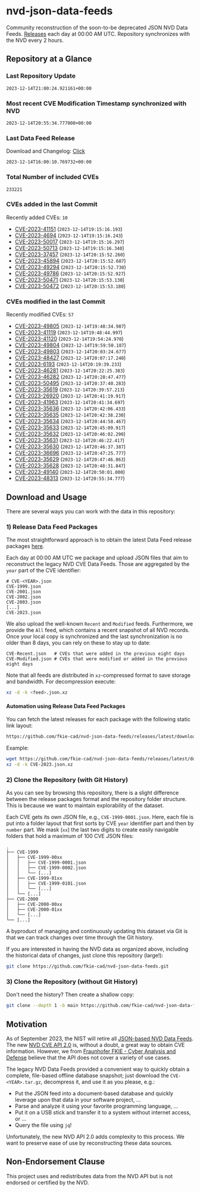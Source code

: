 # nvd-json-data-feeds

Community reconstruction of the soon-to-be deprecated JSON NVD Data Feeds. 
[Releases](https://github.com/fkie-cad/nvd-json-data-feeds/releases/latest) each day at 00:00 AM UTC.
Repository synchronizes with the NVD every 2 hours.

## Repository at a Glance

### Last Repository Update

```plain
2023-12-14T21:00:24.921161+00:00
```

### Most recent CVE Modification Timestamp synchronized with NVD

```plain
2023-12-14T20:55:34.777000+00:00
```

### Last Data Feed Release

Download and Changelog: [Click](https://github.com/fkie-cad/nvd-json-data-feeds/releases/latest)

```plain
2023-12-14T16:00:10.769732+00:00
```

### Total Number of included CVEs

```plain
233221
```

### CVEs added in the last Commit

Recently added CVEs: `10`

* [CVE-2023-41151](CVE-2023/CVE-2023-411xx/CVE-2023-41151.json) (`2023-12-14T19:15:16.193`)
* [CVE-2023-4694](CVE-2023/CVE-2023-46xx/CVE-2023-4694.json) (`2023-12-14T19:15:16.243`)
* [CVE-2023-50017](CVE-2023/CVE-2023-500xx/CVE-2023-50017.json) (`2023-12-14T19:15:16.297`)
* [CVE-2023-50713](CVE-2023/CVE-2023-507xx/CVE-2023-50713.json) (`2023-12-14T19:15:16.340`)
* [CVE-2023-37457](CVE-2023/CVE-2023-374xx/CVE-2023-37457.json) (`2023-12-14T20:15:52.260`)
* [CVE-2023-45894](CVE-2023/CVE-2023-458xx/CVE-2023-45894.json) (`2023-12-14T20:15:52.687`)
* [CVE-2023-49294](CVE-2023/CVE-2023-492xx/CVE-2023-49294.json) (`2023-12-14T20:15:52.730`)
* [CVE-2023-49786](CVE-2023/CVE-2023-497xx/CVE-2023-49786.json) (`2023-12-14T20:15:52.927`)
* [CVE-2023-50471](CVE-2023/CVE-2023-504xx/CVE-2023-50471.json) (`2023-12-14T20:15:53.130`)
* [CVE-2023-50472](CVE-2023/CVE-2023-504xx/CVE-2023-50472.json) (`2023-12-14T20:15:53.180`)


### CVEs modified in the last Commit

Recently modified CVEs: `57`

* [CVE-2023-49805](CVE-2023/CVE-2023-498xx/CVE-2023-49805.json) (`2023-12-14T19:48:34.987`)
* [CVE-2023-41119](CVE-2023/CVE-2023-411xx/CVE-2023-41119.json) (`2023-12-14T19:48:44.997`)
* [CVE-2023-41120](CVE-2023/CVE-2023-411xx/CVE-2023-41120.json) (`2023-12-14T19:54:24.970`)
* [CVE-2023-49804](CVE-2023/CVE-2023-498xx/CVE-2023-49804.json) (`2023-12-14T19:59:50.187`)
* [CVE-2023-49803](CVE-2023/CVE-2023-498xx/CVE-2023-49803.json) (`2023-12-14T20:03:24.677`)
* [CVE-2023-48427](CVE-2023/CVE-2023-484xx/CVE-2023-48427.json) (`2023-12-14T20:07:17.240`)
* [CVE-2023-6193](CVE-2023/CVE-2023-61xx/CVE-2023-6193.json) (`2023-12-14T20:19:39.233`)
* [CVE-2023-46281](CVE-2023/CVE-2023-462xx/CVE-2023-46281.json) (`2023-12-14T20:22:25.383`)
* [CVE-2023-46282](CVE-2023/CVE-2023-462xx/CVE-2023-46282.json) (`2023-12-14T20:28:47.477`)
* [CVE-2023-50495](CVE-2023/CVE-2023-504xx/CVE-2023-50495.json) (`2023-12-14T20:37:40.283`)
* [CVE-2023-35619](CVE-2023/CVE-2023-356xx/CVE-2023-35619.json) (`2023-12-14T20:39:57.213`)
* [CVE-2023-26920](CVE-2023/CVE-2023-269xx/CVE-2023-26920.json) (`2023-12-14T20:41:19.917`)
* [CVE-2023-41963](CVE-2023/CVE-2023-419xx/CVE-2023-41963.json) (`2023-12-14T20:41:34.697`)
* [CVE-2023-35636](CVE-2023/CVE-2023-356xx/CVE-2023-35636.json) (`2023-12-14T20:42:06.433`)
* [CVE-2023-35635](CVE-2023/CVE-2023-356xx/CVE-2023-35635.json) (`2023-12-14T20:42:38.230`)
* [CVE-2023-35634](CVE-2023/CVE-2023-356xx/CVE-2023-35634.json) (`2023-12-14T20:44:58.467`)
* [CVE-2023-35633](CVE-2023/CVE-2023-356xx/CVE-2023-35633.json) (`2023-12-14T20:45:09.917`)
* [CVE-2023-35632](CVE-2023/CVE-2023-356xx/CVE-2023-35632.json) (`2023-12-14T20:46:02.290`)
* [CVE-2023-35631](CVE-2023/CVE-2023-356xx/CVE-2023-35631.json) (`2023-12-14T20:46:22.417`)
* [CVE-2023-35630](CVE-2023/CVE-2023-356xx/CVE-2023-35630.json) (`2023-12-14T20:46:37.387`)
* [CVE-2023-36696](CVE-2023/CVE-2023-366xx/CVE-2023-36696.json) (`2023-12-14T20:47:25.777`)
* [CVE-2023-35629](CVE-2023/CVE-2023-356xx/CVE-2023-35629.json) (`2023-12-14T20:47:46.863`)
* [CVE-2023-35628](CVE-2023/CVE-2023-356xx/CVE-2023-35628.json) (`2023-12-14T20:48:31.847`)
* [CVE-2023-49140](CVE-2023/CVE-2023-491xx/CVE-2023-49140.json) (`2023-12-14T20:50:01.000`)
* [CVE-2023-48313](CVE-2023/CVE-2023-483xx/CVE-2023-48313.json) (`2023-12-14T20:55:34.777`)


## Download and Usage

There are several ways you can work with the data in this repository:

### 1) Release Data Feed Packages

The most straightforward approach is to obtain the latest Data Feed release packages [here](https://github.com/fkie-cad/nvd-json-data-feeds/releases/latest).

Each day at 00:00 AM UTC we package and upload JSON files that aim to reconstruct the legacy NVD CVE Data Feeds.
Those are aggregated by the `year` part of the CVE identifier:

```
# CVE-<YEAR>.json
CVE-1999.json
CVE-2001.json
CVE-2002.json
CVE-2003.json
[...]
CVE-2023.json
```

We also upload the well-known `Recent` and `Modified` feeds.
Furthermore, we provide the `All` feed, which contains a recent snapshot of all NVD records.
Once your local copy is synchronized and the last synchronization is no older than 8 days, you can rely on these to stay up to date:

```plain
CVE-Recent.json   # CVEs that were added in the previous eight days
CVE-Modified.json # CVEs that were modified or added in the previous eight days
```

Note that all feeds are distributed in `xz`-compressed format to save storage and bandwidth.
For decompression execute:

```sh
xz -d -k <feed>.json.xz
```


#### Automation using Release Data Feed Packages

You can fetch the latest releases for each package with the following static link layout:

```sh
https://github.com/fkie-cad/nvd-json-data-feeds/releases/latest/download/CVE-<YEAR>.json.xz
```

Example:

```sh
wget https://github.com/fkie-cad/nvd-json-data-feeds/releases/latest/download/CVE-2023.json.xz
xz -d -k CVE-2023.json.xz
```

### 2) Clone the Repository (with Git History)

As you can see by browsing this repository, there is a slight difference between the release packages format and the repository folder structure.
This is because we want to maintain explorability of the dataset.

Each CVE gets its own JSON file, e.g., `CVE-1999-0001.json`.
Here, each file is put into a folder layout that first sorts by CVE `year` identifier part and then by `number` part.
We mask (`xx`) the last two digits to create easily navigable folders that hold a maximum of 100 CVE JSON files:

```plain
.
├── CVE-1999
│   ├── CVE-1999-00xx
│   │   ├── CVE-1999-0001.json
│   │   ├── CVE-1999-0002.json
│   │   └── [...]
│   ├── CVE-1999-01xx
│   │   ├── CVE-1999-0101.json
│   │   └── [...]
│   └── [...]
├── CVE-2000
│   ├── CVE-2000-00xx
│   ├── CVE-2000-01xx
│   └── [...]
└── [...]
```

A byproduct of managing and continuously updating this dataset via Git is that we can track changes over time through the Git history.

If you are interested in having the NVD data as organized above, including the historical data of changes, just clone this repository (large!):

```sh
git clone https://github.com/fkie-cad/nvd-json-data-feeds.git
```

### 3) Clone the Repository (without Git History)

Don't need the history? Then create a shallow copy:

```sh
git clone --depth 1 -b main https://github.com/fkie-cad/nvd-json-data-feeds.git
```

## Motivation

As of September 2023, the NIST will retire all [JSON-based NVD Data Feeds](https://nvd.nist.gov/vuln/data-feeds#divRetirementBanner-1).
The new [NVD CVE API 2.0](https://nvd.nist.gov/developers/vulnerabilities) is, without a doubt, a great way to obtain CVE information.
However, we from [Fraunhofer FKIE - Cyber Analysis and Defense](https://www.fkie.fraunhofer.de/en/departments/cad.html) believe that the API does not cover a variety of use cases.

The legacy NVD Data Feeds provided a convenient way to quickly obtain a complete, file-based offline database snapshot; just download the `CVE-<YEAR>.tar.gz`, decompress it, and use it as you please, e.g.:

* Put the JSON feed into a document-based database and quickly leverage upon that data in your software project, ...
* Parse and analyze it using your favorite programming language, ...
* Put it on a USB stick and transfer it to a system without internet access, or ...
* Query the file using `jq`!

Unfortunately, the new NVD API 2.0 adds complexity to this process.
We want to preserve ease of use by reconstructing these data sources.

## Non-Endorsement Clause

This project uses and redistributes data from the NVD API but is not endorsed or certified by the NVD.